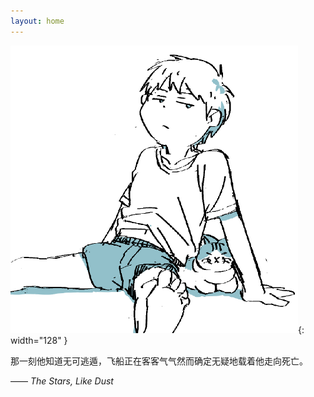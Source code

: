 ```yaml
---
layout: home
---
```


![avatar](/assets/avatar.png){: width="128" }

那一刻他知道无可逃遁，飞船正在客客气气然而确定无疑地载着他走向死亡。

—— *The Stars, Like Dust*
